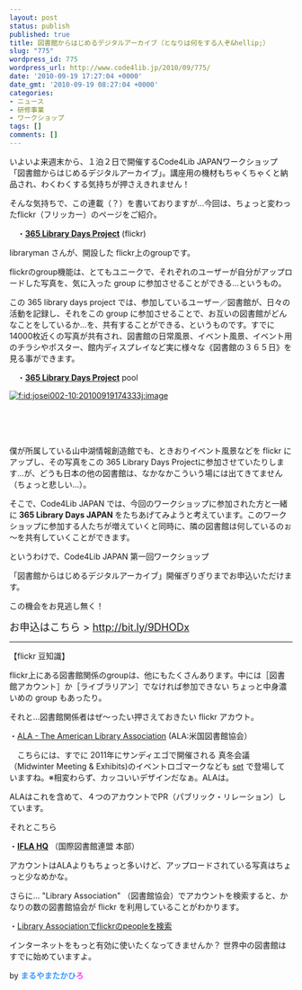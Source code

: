 ```yaml
---
layout: post
status: publish
published: true
title: 図書館からはじめるデジタルアーカイブ（となりは何をする人ぞ&hellip;）
slug: "775"
wordpress_id: 775
wordpress_url: http://www.code4lib.jp/2010/09/775/
date: '2010-09-19 17:27:04 +0000'
date_gmt: '2010-09-19 08:27:04 +0000'
categories:
- ニュース
- 研修事業
- ワークショップ
tags: []
comments: []
---
```

<div class="section">
<p>いよいよ来週末から、１泊２日で開催するCode4Lib JAPANワークショップ「図書館からはじめるデジタルアーカイブ」。講座用の機材もちゃくちゃくと納品され、わくわくする気持ちが押さえきれません！</p>
<p>そんな気持ちで、この連載（？）を書いておりますが&hellip;今回は、ちょっと変わったflickr（フリッカー）のページをご紹介。</p>
<p>　・<span style="font-weight:bold;"><a href="http://www.flickr.com/groups/365libs/" target="_blank">365 Library Days Project</a></span> (flickr)</p>
<p>libraryman さんが、開設した flickr上のgroupです。</p>
<p>flickrのgroup機能は、とてもユニークで、それぞれのユーザーが自分がアップロードした写真を、気に入った group に参加させることができる&hellip;というもの。</p>
<p>この 365 library days project では、参加しているユーザー／図書館が、日々の活動を記録し、それをこの group に参加させることで、お互いの図書館がどんなことをしているか&hellip;を、共有することができる、というものです。すでに14000枚近くの写真が共有され、図書館の日常風景、イベント風景、イベント用のチラシやポスター、館内ディスプレイなど実に様々な《図書館の３６５日》を見る事ができます。</p>
<p>　・<span style="font-weight:bold;"><a href="http://www.flickr.com/groups/365libs/pool/" target="_blank">365 Library Days Project</a></span> pool </p>
<p><a href="http://f.hatena.ne.jp/josei002-10/20100919174333" class="hatena-fotolife" target="_blank"><img src="http://cdn-ak.f.st-hatena.com/images/fotolife/j/josei002-10/20100919/20100919174333.jpg" alt="f:id:josei002-10:20100919174333j:image" title="f:id:josei002-10:20100919174333j:image" class="hatena-fotolife"></a></p>
<p><br><br />
<br></p>
<p>僕が所属している山中湖情報創造館でも、ときおりイベント風景などを flickr にアップし、その写真をこの 365 Library Days Projectに参加させていたりします&hellip;が、どうも日本の他の図書館は、なかなかこういう場には出てきてません（ちょっと悲しい&hellip;）。</p>
<p>そこで、Code4Lib JAPAN では、今回のワークショップに参加された方と一緒に<span style="font-weight:bold;"> 365 Library Days JAPAN </span>をたちあげてみようと考えています。このワークショップに参加する人たちが増えていくと同時に、隣の図書館は何しているのぉ～を共有していくことができます。</p>
<p>というわけで、Code4Lib JAPAN 第一回ワークショップ</p>
<p>「図書館からはじめるデジタルアーカイブ」開催ぎりぎりまでお申込いただけます。</p>
<p>この機会をお見逃し無く！</p>
<p><span style="font-size:large;">お申込はこちら &#62; <a href="http://bit.ly/9DHODx" target="_blank">http://bit.ly/9DHODx</a></span></p>
<hr size="1">
<p>【flickr 豆知識】</p>
<p> flickr上にある図書館関係のgroupは、他にもたくさんあります。中には［図書館アカウント］か［ライブラリアン］でなければ参加できない ちょっと中身濃いめの group もあったり。</p>
<p>それと&hellip;図書館関係者はぜ～ったい押さえておきたい flickr アカウト。</p>
<p>・<a href="http://www.flickr.com/photos/ala_members/" target="_blank">ALA - The American Library Association</a> (ALA:米国図書館協会）</p>
<p>　こちらには、すでに 2011年にサンディエゴで開催される 真冬会議（Midwinter Meeting & Exhibits)のイベントロゴマークなども <a href="http://www.flickr.com/photos/ala_members/sets/72157624791859617/" target="_blank">set</a> で登場していますね。※相変わらず、カッコいいデザインだなぁ。ALAは。</p>
<p>ALAはこれを含めて、４つのアカウントでPR（パブリック・リレーション）しています。</p>
<p>それとこちら</p>
<p>・<span style="font-weight:bold;"><a href="http://www.flickr.com/photos/ifla/" target="_blank">IFLA HQ</a></span> （国際図書館連盟 本部）</p>
<p>アカウントはALAよりもちょっと多いけど、アップロードされている写真はちょっと少なめかな。</p>
<p>さらに&hellip; "Library Association" （図書館協会）でアカウントを検索すると、かなりの数の図書館協会が flickr を利用していることがわかります。</p>
<p>・<a href="http://www.flickr.com/search/people/?see=none&q=Library+Association&m=names" target="_blank">Library Associationでflickrのpeopleを検索</a></p>
<p>インターネットをもっと有効に使いたくなってきませんか？ 世界中の図書館はすでに始めていますよ。</p>
<p>by <span style="color:#3399FF;font-weight:bold;">まるやまたかひ</span><span style="color:#FF33FF;font-weight:bold;">ろ</span></p>
</div>
